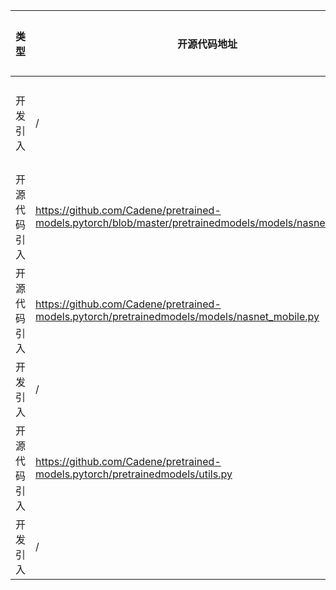 | 类型     | 开源代码地址                                                       | 文件名                                         | 公网IP地址/公网URL地址/域名/邮箱地址 | 用途说明   |
|--------|--------------------------------------------------------------|---------------------------------------------|------------------------|--------|
| 开发引入   | / | url.ini                                      | https://bbs-img.huaweicloud.com/blogs/img/thumb/1591951315139_8989_1363.png | 下载测试图片 |
| 开源代码引入 | https://github.com/Cadene/pretrained-models.pytorch/blob/master/pretrainedmodels/models/nasnet_mobile.py | NASNet-A-Mobile/models/nasnet_mobile.py | http://data.lip6.fr/cadene/pretrainedmodels/nasnetamobile-7e03cead.pth | 下载权重文件 |
| 开源代码引入 | https://github.com/Cadene/pretrained-models.pytorch/pretrainedmodels/models/nasnet_mobile.py | NASNet-A-Mobile/models/nasnet_mobile.py | https://arxiv.org/abs/1707.07012 | 论文地址 |
| 开发引入 | / | NASNet-A-Mobile/models/nasnet_mobile.py | https://github.com/DagnyT | 源码实现 |
| 开源代码引入 | https://github.com/Cadene/pretrained-models.pytorch/pretrainedmodels/utils.py | NASNet-A-Mobile/models/utils.py | https://github.com/tensorflow/models/blob/master/research/inception/inception/image_processing.py#L294 | 源码实现 |
| 开发引入 | / | NASNet-A-Mobile/models/nasnet_mobile.py | https://github.com/tensorflow/tpu/issues/494#issuecomment-532968956 | 相关说明 |
